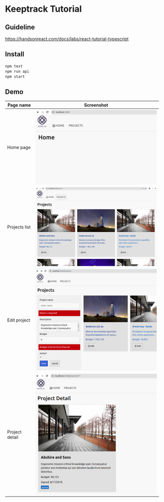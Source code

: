 # Keeptrack Tutorial

## Guideline
https://handsonreact.com/docs/labs/react-tutorial-typescript

## Install
```sh
npm test
npm run api
npm start
```

## Demo
| Page name | Screenshot |
| - | - |
| Home page | <img src='demo/home_page.png' alt='home page' width='500'> |
| Projects list | <img src='demo/projects_list.png' alt='projects' width='500'> |
| Edit project | <img src='demo/edit_project.png' alt='edit project' width='500'> |
| Project detail | <img src='demo/project_detail.png' alt='project' width='500'> |
